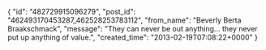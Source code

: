 {
   "id": "482729915096279",
   "post_id": "462493170453287_462528253783112",
   "from_name": "Beverly Berta Braakschmack",
   "message": "They can never be out anything... they never put up anything of value.",
   "created_time": "2013-02-19T07:08:22+0000"
 }

